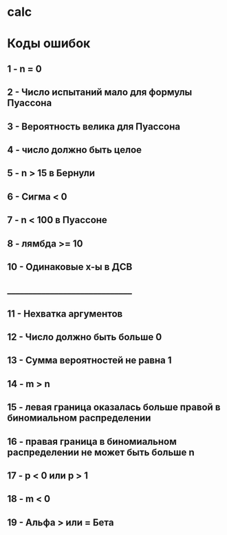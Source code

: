 # calc


# Коды ошибок
## 1 - n = 0
## 2 - Число испытаний мало для формулы Пуассона
## 3 - Вероятность велика для Пуассона
## 4 - число должно быть целое
## 5 - n > 15 в Бернули
## 6 - Сигма < 0
## 7 - n < 100 в Пуассоне
## 8 - лямбда >= 10
## 10 - Одинаковые x-ы в ДСВ
## _____________________________
## 11 - Нехватка аргументов
## 12 - Число должно быть больше 0
## 13 - Сумма вероятностей не равна 1
## 14 - m > n
## 15 -  левая граница оказалась больше правой в биномиальном распределении
## 16 -  правая граница в биномиальном распределении не может быть больше n
## 17 -  p < 0 или p > 1
## 18 -  m < 0
## 19 - Альфа > или = Бета
